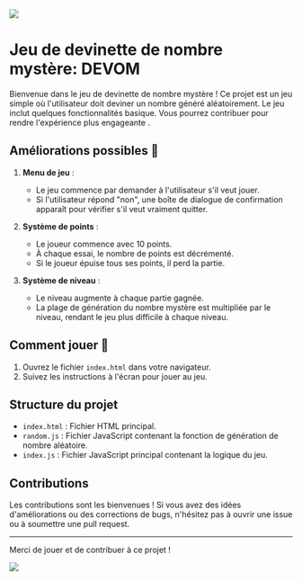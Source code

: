 
<img center src="https://media0.giphy.com/media/v1.Y2lkPTc5MGI3NjExMXMxNHhtdXB6b3hraXhtamo5Z2JocTQ4dWM1c2pqcnNzYzRyN3RsMiZlcD12MV9pbnRlcm5hbF9naWZfYnlfaWQmY3Q9Zw/S2IfEQqgWc0AH4r6Al/giphy.webp">

# Jeu de devinette de nombre mystère: DEVOM

Bienvenue dans le jeu de devinette de nombre mystère ! Ce projet est un jeu simple où l'utilisateur doit deviner un nombre généré aléatoirement. Le jeu inclut quelques fonctionnalités basique. Vous pourrez contribuer pour rendre l'expérience plus engageante .


## Améliorations possibles 🚀

1. **Menu de jeu** :
   - Le jeu commence par demander à l'utilisateur s'il veut jouer.
   - Si l'utilisateur répond "non", une boîte de dialogue de confirmation apparaît pour vérifier s'il veut vraiment quitter.

2. **Système de points** :
   - Le joueur commence avec 10 points.
   - À chaque essai, le nombre de points est décrémenté.
   - Si le joueur épuise tous ses points, il perd la partie.

3. **Système de niveau** :
   - Le niveau augmente à chaque partie gagnée.
   - La plage de génération du nombre mystère est multipliée par le niveau, rendant le jeu plus difficile à chaque niveau.

## Comment jouer 🎳

1. Ouvrez le fichier `index.html` dans votre navigateur.
2. Suivez les instructions à l'écran pour jouer au jeu.

## Structure du projet

- `index.html` : Fichier HTML principal.
- `random.js` : Fichier JavaScript contenant la fonction de génération de nombre aléatoire.
- `index.js` : Fichier JavaScript principal contenant la logique du jeu.

## Contributions

Les contributions sont les bienvenues ! Si vous avez des idées d'améliorations ou des corrections de bugs, n'hésitez pas à ouvrir une issue ou à soumettre une pull request.


---

Merci de jouer et de contribuer à ce projet !

<img center src="https://media4.giphy.com/media/v1.Y2lkPTc5MGI3NjExaDV5emk4dDZ5eDg0ZmZyMHhkY29rbDRzY2d3eXFvaTk5cDBsZ3NtaCZlcD12MV9pbnRlcm5hbF9naWZfYnlfaWQmY3Q9Zw/xT5LMHxhOfscxPfIfm/giphy.webp">
